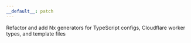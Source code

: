 ```yaml
---
__default__: patch
---
```


Refactor and add Nx generators for TypeScript configs, Cloudflare worker types, and template files

